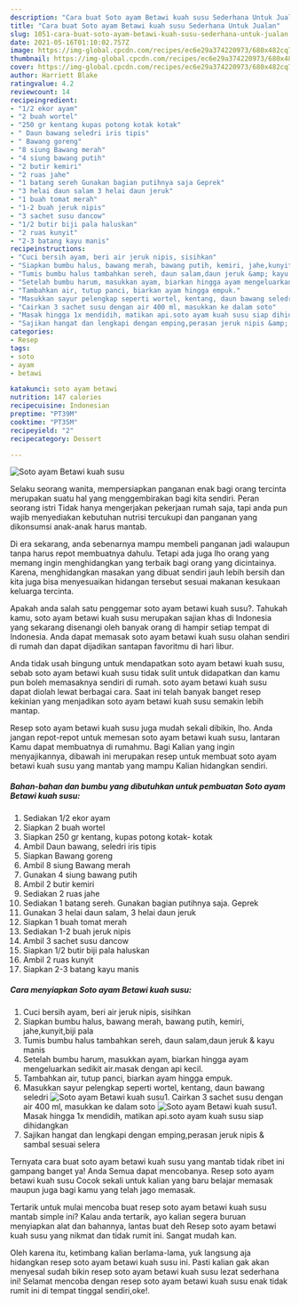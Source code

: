 ```yaml
---
description: "Cara buat Soto ayam Betawi kuah susu Sederhana Untuk Jualan"
title: "Cara buat Soto ayam Betawi kuah susu Sederhana Untuk Jualan"
slug: 1051-cara-buat-soto-ayam-betawi-kuah-susu-sederhana-untuk-jualan
date: 2021-05-16T01:10:02.757Z
image: https://img-global.cpcdn.com/recipes/ec6e29a374220973/680x482cq70/soto-ayam-betawi-kuah-susu-foto-resep-utama.jpg
thumbnail: https://img-global.cpcdn.com/recipes/ec6e29a374220973/680x482cq70/soto-ayam-betawi-kuah-susu-foto-resep-utama.jpg
cover: https://img-global.cpcdn.com/recipes/ec6e29a374220973/680x482cq70/soto-ayam-betawi-kuah-susu-foto-resep-utama.jpg
author: Harriett Blake
ratingvalue: 4.2
reviewcount: 14
recipeingredient:
- "1/2 ekor ayam"
- "2 buah wortel"
- "250 gr kentang kupas potong kotak kotak"
- " Daun bawang seledri iris tipis"
- " Bawang goreng"
- "8 siung Bawang merah"
- "4 siung bawang putih"
- "2 butir kemiri"
- "2 ruas jahe"
- "1 batang sereh Gunakan bagian putihnya saja Geprek"
- "3 helai daun salam 3 helai daun jeruk"
- "1 buah tomat merah"
- "1-2 buah jeruk nipis"
- "3 sachet susu dancow"
- "1/2 butir biji pala haluskan"
- "2 ruas kunyit"
- "2-3 batang kayu manis"
recipeinstructions:
- "Cuci bersih ayam, beri air jeruk nipis, sisihkan"
- "Siapkan bumbu halus, bawang merah, bawang putih, kemiri, jahe,kunyit,biji pala"
- "Tumis bumbu halus tambahkan sereh, daun salam,daun jeruk &amp; kayu manis"
- "Setelah bumbu harum, masukkan ayam, biarkan hingga ayam mengeluarkan sedikit air.masak dengan api kecil."
- "Tambahkan air, tutup panci, biarkan ayam hingga empuk."
- "Masukkan sayur pelengkap seperti wortel, kentang, daun bawang seledri"
- "Cairkan 3 sachet susu dengan air 400 ml, masukkan ke dalam soto"
- "Masak hingga 1x mendidih, matikan api.soto ayam kuah susu siap dihidangkan"
- "Sajikan hangat dan lengkapi dengan emping,perasan jeruk nipis &amp; sambal sesuai selera"
categories:
- Resep
tags:
- soto
- ayam
- betawi

katakunci: soto ayam betawi 
nutrition: 147 calories
recipecuisine: Indonesian
preptime: "PT39M"
cooktime: "PT35M"
recipeyield: "2"
recipecategory: Dessert

---
```



![Soto ayam Betawi kuah susu](https://img-global.cpcdn.com/recipes/ec6e29a374220973/680x482cq70/soto-ayam-betawi-kuah-susu-foto-resep-utama.jpg)

Selaku seorang wanita, mempersiapkan panganan enak bagi orang tercinta merupakan suatu hal yang menggembirakan bagi kita sendiri. Peran seorang istri Tidak hanya mengerjakan pekerjaan rumah saja, tapi anda pun wajib menyediakan kebutuhan nutrisi tercukupi dan panganan yang dikonsumsi anak-anak harus mantab.

Di era  sekarang, anda sebenarnya mampu membeli panganan jadi walaupun tanpa harus repot membuatnya dahulu. Tetapi ada juga lho orang yang memang ingin menghidangkan yang terbaik bagi orang yang dicintainya. Karena, menghidangkan masakan yang dibuat sendiri jauh lebih bersih dan kita juga bisa menyesuaikan hidangan tersebut sesuai makanan kesukaan keluarga tercinta. 



Apakah anda salah satu penggemar soto ayam betawi kuah susu?. Tahukah kamu, soto ayam betawi kuah susu merupakan sajian khas di Indonesia yang sekarang disenangi oleh banyak orang di hampir setiap tempat di Indonesia. Anda dapat memasak soto ayam betawi kuah susu olahan sendiri di rumah dan dapat dijadikan santapan favoritmu di hari libur.

Anda tidak usah bingung untuk mendapatkan soto ayam betawi kuah susu, sebab soto ayam betawi kuah susu tidak sulit untuk didapatkan dan kamu pun boleh memasaknya sendiri di rumah. soto ayam betawi kuah susu dapat diolah lewat berbagai cara. Saat ini telah banyak banget resep kekinian yang menjadikan soto ayam betawi kuah susu semakin lebih mantap.

Resep soto ayam betawi kuah susu juga mudah sekali dibikin, lho. Anda jangan repot-repot untuk memesan soto ayam betawi kuah susu, lantaran Kamu dapat membuatnya di rumahmu. Bagi Kalian yang ingin menyajikannya, dibawah ini merupakan resep untuk membuat soto ayam betawi kuah susu yang mantab yang mampu Kalian hidangkan sendiri.

<!--inarticleads1-->

##### Bahan-bahan dan bumbu yang dibutuhkan untuk pembuatan Soto ayam Betawi kuah susu:

1. Sediakan 1/2 ekor ayam
1. Siapkan 2 buah wortel
1. Siapkan 250 gr kentang, kupas potong kotak- kotak
1. Ambil  Daun bawang, seledri iris tipis
1. Siapkan  Bawang goreng
1. Ambil 8 siung Bawang merah
1. Gunakan 4 siung bawang putih
1. Ambil 2 butir kemiri
1. Sediakan 2 ruas jahe
1. Sediakan 1 batang sereh. Gunakan bagian putihnya saja. Geprek
1. Gunakan 3 helai daun salam, 3 helai daun jeruk
1. Siapkan 1 buah tomat merah
1. Sediakan 1-2 buah jeruk nipis
1. Ambil 3 sachet susu dancow
1. Siapkan 1/2 butir biji pala haluskan
1. Ambil 2 ruas kunyit
1. Siapkan 2-3 batang kayu manis




<!--inarticleads2-->

##### Cara menyiapkan Soto ayam Betawi kuah susu:

1. Cuci bersih ayam, beri air jeruk nipis, sisihkan
1. Siapkan bumbu halus, bawang merah, bawang putih, kemiri, jahe,kunyit,biji pala
1. Tumis bumbu halus tambahkan sereh, daun salam,daun jeruk &amp; kayu manis
1. Setelah bumbu harum, masukkan ayam, biarkan hingga ayam mengeluarkan sedikit air.masak dengan api kecil.
1. Tambahkan air, tutup panci, biarkan ayam hingga empuk.
1. Masukkan sayur pelengkap seperti wortel, kentang, daun bawang seledri
<img src="//assets-global.cpcdn.com/assets/icons/button_play-2c75c40dde080a61004c1f40b05d8f140eaff45d7e9e6481dc71c63d2e7c4909.png" alt="Soto ayam Betawi kuah susu">1. Cairkan 3 sachet susu dengan air 400 ml, masukkan ke dalam soto
<img src="//assets-global.cpcdn.com/assets/icons/button_play-2c75c40dde080a61004c1f40b05d8f140eaff45d7e9e6481dc71c63d2e7c4909.png" alt="Soto ayam Betawi kuah susu">1. Masak hingga 1x mendidih, matikan api.soto ayam kuah susu siap dihidangkan
1. Sajikan hangat dan lengkapi dengan emping,perasan jeruk nipis &amp; sambal sesuai selera




Ternyata cara buat soto ayam betawi kuah susu yang mantab tidak ribet ini gampang banget ya! Anda Semua dapat mencobanya. Resep soto ayam betawi kuah susu Cocok sekali untuk kalian yang baru belajar memasak maupun juga bagi kamu yang telah jago memasak.

Tertarik untuk mulai mencoba buat resep soto ayam betawi kuah susu mantab simple ini? Kalau anda tertarik, ayo kalian segera buruan menyiapkan alat dan bahannya, lantas buat deh Resep soto ayam betawi kuah susu yang nikmat dan tidak rumit ini. Sangat mudah kan. 

Oleh karena itu, ketimbang kalian berlama-lama, yuk langsung aja hidangkan resep soto ayam betawi kuah susu ini. Pasti kalian gak akan menyesal sudah bikin resep soto ayam betawi kuah susu lezat sederhana ini! Selamat mencoba dengan resep soto ayam betawi kuah susu enak tidak rumit ini di tempat tinggal sendiri,oke!.

